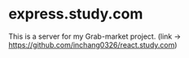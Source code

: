 # express.study.com

This is a server for my Grab-market project.
(link → https://github.com/inchang0326/react.study.com)
